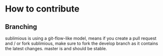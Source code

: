 # How to contribute

## Branching

sublimious is using a git-flow-like model, means if you create a pull request and / or fork sublimious, make sure to fork the develop branch as it contains the latest changes. master is and should be stable.
